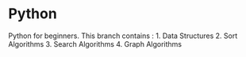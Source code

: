 # Python
Python for beginners. This branch contains :
    1. Data Structures
    2. Sort Algorithms
    3. Search Algorithms
    4. Graph Algorithms
    

